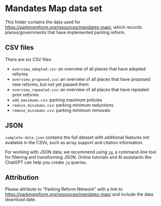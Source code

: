 # Mandates Map data set

This folder contains the data used for https://parkingreform.org/resources/mandates-map/, which records places/governments that have implemented parking reform.

## CSV files

There are six CSV files:

- `overview_adopted.csv`: an overview of all places that have adopted reforms
- `overview_proposed.csv`: an overview of all places that have proposed new reforms, but not yet passed them
- `overview_repealed.csv`: an overview of all places that have repealed prior reforms
- `add_maximums.csv`: parking maximum policies
- `reduce_minimums.csv`: parking minimum reductions
- `remove_minimums.csv`: parking minimum removals

## JSON

`complete-data.json` contains the full dataset with additional features not available in the CSVs, such as array support and citation information.

For working with JSON data, we recommend using [`jq`](https://jqlang.github.io/jq/tutorial/), a command-line tool for filtering and transforming JSON. Online tutorials and AI assistants like ChatGPT can help you create `jq` queries.

## Attribution

Please attribute to "Parking Reform Network" with a link to https://parkingreform.org/resources/mandates-map/ and include the data download date.
